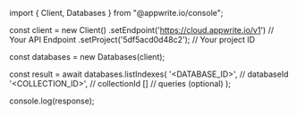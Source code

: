 import { Client, Databases } from "@appwrite.io/console";

const client = new Client()
    .setEndpoint('https://cloud.appwrite.io/v1') // Your API Endpoint
    .setProject('5df5acd0d48c2'); // Your project ID

const databases = new Databases(client);

const result = await databases.listIndexes(
    '<DATABASE_ID>', // databaseId
    '<COLLECTION_ID>', // collectionId
    [] // queries (optional)
);

console.log(response);
